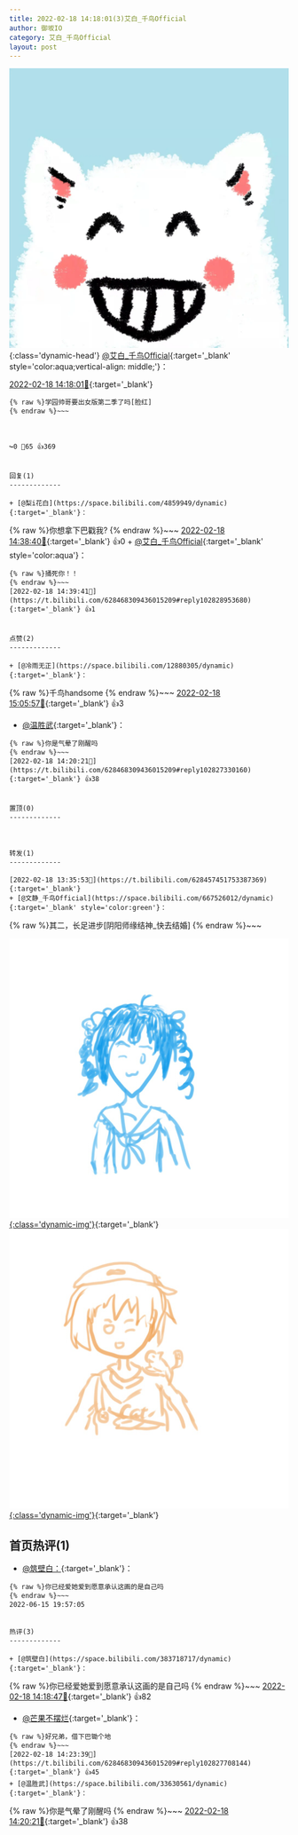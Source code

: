 ```yaml
---
title: 2022-02-18 14:18:01(3)艾白_千鸟Official
author: 御坂IO
category: 艾白_千鸟Official
layout: post
---
```


![img](/images/9ae8b9445fd0665cc014d9080156a45271be73c6.jpg){:class='dynamic-head'}
[@艾白_千鸟Official](https://space.bilibili.com/334537711/dynamic){:target='_blank' style='color:aqua;vertical-align: middle;'}：

[2022-02-18 14:18:01🔗](https://t.bilibili.com/628468309436015209){:target='_blank'}

~~~
{% raw %}学园帅哥要出女版第二季了吗[脸红]
{% endraw %}~~~



↪️0 💬65 👍369


回复(1)
-------------

+ [@梨i花白](https://space.bilibili.com/4859949/dynamic){:target='_blank'}：
~~~
{% raw %}你想拿下巴戳我?
{% endraw %}~~~
[2022-02-18 14:38:40🔗](https://t.bilibili.com/628468309436015209#reply102828852384){:target='_blank'} 👍0
    + [@艾白_千鸟Official](https://space.bilibili.com/334537711/dynamic){:target='_blank' style='color:aqua'}：
~~~
{% raw %}捅死你！！
{% endraw %}~~~
[2022-02-18 14:39:41🔗](https://t.bilibili.com/628468309436015209#reply102828953680){:target='_blank'} 👍1


点赞(2)
-------------

+ [@冷雨无正](https://space.bilibili.com/12880305/dynamic){:target='_blank'}：
~~~
{% raw %}千鸟handsome
{% endraw %}~~~
[2022-02-18 15:05:57🔗](https://t.bilibili.com/628468309436015209#reply102831179968){:target='_blank'} 👍3
+ [@温胜武](https://space.bilibili.com/33630561/dynamic){:target='_blank'}：
~~~
{% raw %}你是气晕了刚醒吗
{% endraw %}~~~
[2022-02-18 14:20:21🔗](https://t.bilibili.com/628468309436015209#reply102827330160){:target='_blank'} 👍38


置顶(0)
-------------



转发(1)
-------------

[2022-02-18 13:35:53🔗](https://t.bilibili.com/628457451753387369){:target='_blank'}
+ [@文静_千鸟Official](https://space.bilibili.com/667526012/dynamic){:target='_blank' style='color:green'}：
~~~
{% raw %}其二，长足进步[阴阳师缘结神_快去结婚]
{% endraw %}~~~


[![img](/images/da3b49d0d69b440e520de0b88750fe1967fee688.jpg){:class='dynamic-img'}](/images/da3b49d0d69b440e520de0b88750fe1967fee688.jpg){:target='_blank'}
[![img](/images/d5135b7d71b2994e791168f2b21c5244700ceeaa.jpg){:class='dynamic-img'}](/images/d5135b7d71b2994e791168f2b21c5244700ceeaa.jpg){:target='_blank'}




首页热评(1)
-------------

+ [@筑壁白：](https://space.bilibili.com/383718717/dynamic){:target='_blank'}：
~~~
{% raw %}你已经爱她爱到愿意承认这画的是自己吗
{% endraw %}~~~
2022-06-15 19:57:05


热评(3)
-------------

+ [@筑壁白](https://space.bilibili.com/383718717/dynamic){:target='_blank'}：
~~~
{% raw %}你已经爱她爱到愿意承认这画的是自己吗
{% endraw %}~~~
[2022-02-18 14:18:47🔗](https://t.bilibili.com/628468309436015209#reply102827179488){:target='_blank'} 👍82
+ [@芒果不摆烂](https://space.bilibili.com/11571147/dynamic){:target='_blank'}：
~~~
{% raw %}好兄弟，借下巴锄个地
{% endraw %}~~~
[2022-02-18 14:23:39🔗](https://t.bilibili.com/628468309436015209#reply102827708144){:target='_blank'} 👍45
+ [@温胜武](https://space.bilibili.com/33630561/dynamic){:target='_blank'}：
~~~
{% raw %}你是气晕了刚醒吗
{% endraw %}~~~
[2022-02-18 14:20:21🔗](https://t.bilibili.com/628468309436015209#reply102827330160){:target='_blank'} 👍38


